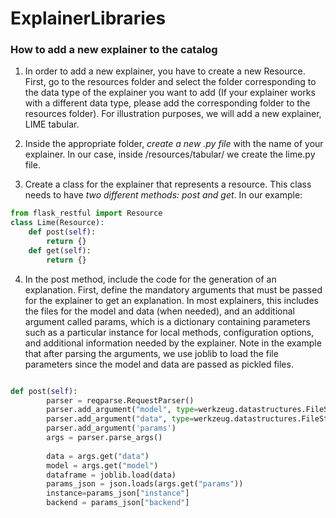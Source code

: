 # ExplainerLibraries

### How to add a new explainer to the catalog

1)	In order to add a new explainer, you have to create a new Resource. First, go to the resources folder and select the folder corresponding to the data type of the explainer you want to add (If your explainer works with a different data type, please add the corresponding folder to the resources folder). For illustration purposes, we will add a new explainer, LIME tabular.

2)	Inside the appropriate folder, *create a new .py file* with the name of your explainer. In our case, inside /resources/tabular/ we create the lime.py file.

3)	Create a class for the explainer that represents a resource. This class needs to have *two different methods: post and get*. In our example:

```python
from flask_restful import Resource
class Lime(Resource):
	def post(self):
		return {}
	def get(self):
		return {}
```
4)	In the post method, include the code for the generation of an explanation. First, define the mandatory arguments that must be passed for the explainer to get an explanation. In most explainers, this includes the files for the model and data (when needed), and an additional argument called params, which is a dictionary containing parameters such as a particular instance for local methods, configuration options, and additional information needed by the explainer. Note in the example that after parsing the arguments, we use joblib to load the file parameters since the model and data are passed as pickled files.

```python

def post(self):
        parser = reqparse.RequestParser()
        parser.add_argument("model", type=werkzeug.datastructures.FileStorage, location='files')
        parser.add_argument("data", type=werkzeug.datastructures.FileStorage, location='files')
        parser.add_argument('params')
        args = parser.parse_args()
        
        data = args.get("data")
        model = args.get("model")
        dataframe = joblib.load(data)
        params_json = json.loads(args.get("params"))
        instance=params_json["instance"]
        backend = params_json["backend"]
```
